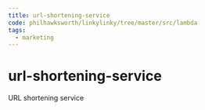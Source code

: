 ```yaml
---
title: url-shortening-service
code: philhawksworth/linkylinky/tree/master/src/lambda
tags: 
  - marketing
---
```


# url-shortening-service

URL shortening service 
